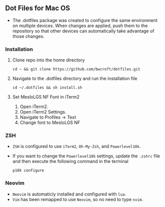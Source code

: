 ## Dot Files for Mac OS
- The .dotfiles package was created to configure the same environment on multiple devices. When changes are applied, push them to the repository so that other devices can automatically take advantage of those changes.

### Installation
1. Clone repo into the home directory

    ```
    cd ~ && git clone https://github.com/bwcroft/dotfiles.git
    ```
3. Navigate to the .dotfiles directory and run the installation file
   
    ```
    cd ~/.dotfiles && sh install.sh
    ```
5. Set MesloLGS NF Font in iTerm2
    1. Open iTerm2.
    2. Open iTerm2 Settings.
    3. Navigate to Profiles -> Text
    4. Change font to MesloLGS NF
    
### ZSH
- ```ZSH``` is configured to use ```iTerm2```, ```Oh-My-Zsh```, and ```Powerlevel10k```. 
- If you want to change the ```Powerlevel10k``` settings, update the ```.zshrc``` file and then execute the following command in the terminal

    ```
    p10k configure
    ```

### Neovim
- ```Neovim``` is automaticly installed and configured with ```lua```. 
- ```Vim``` has been remapped to use ```Neovim```, so no need to type ```nvim```.
